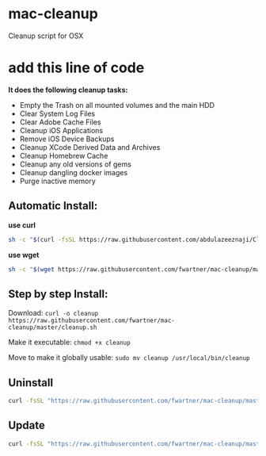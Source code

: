 # mac-cleanup
Cleanup script for OSX
# add this line of code 

**It does the following cleanup tasks:**
* Empty the Trash on all mounted volumes and the main HDD
* Clear System Log Files
* Clear Adobe Cache Files
* Cleanup iOS Applications
* Remove iOS Device Backups
* Cleanup XCode Derived Data and Archives
* Cleanup Homebrew Cache
* Cleanup any old versions of gems
* Cleanup dangling docker images
* Purge inactive memory

## Automatic Install:

**use curl**

```bash
sh -c "$(curl -fsSL https://raw.githubusercontent.com/abdulazeeznaji/Clean-up-mac/master/installer.sh)"
```

**use wget**

```bash
sh -c "$(wget https://raw.githubusercontent.com/fwartner/mac-cleanup/master/installer.sh -O -)"
```

## Step by step Install:
Download:
`curl -o cleanup https://raw.githubusercontent.com/fwartner/mac-cleanup/master/cleanup.sh`

Make it executable:
`chmod +x cleanup`

Move to make it globally usable:
`sudo mv cleanup /usr/local/bin/cleanup`


## Uninstall

```bash
curl -fsSL "https://raw.githubusercontent.com/fwartner/mac-cleanup/master/installer.sh" | bash -s uninstall
```

## Update

```bash
curl -fsSL "https://raw.githubusercontent.com/fwartner/mac-cleanup/master/installer.sh" | bash -s update
```
